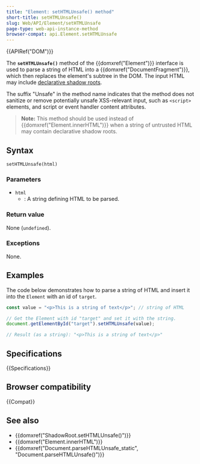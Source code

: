 ```yaml
---
title: "Element: setHTMLUnsafe() method"
short-title: setHTMLUnsafe()
slug: Web/API/Element/setHTMLUnsafe
page-type: web-api-instance-method
browser-compat: api.Element.setHTMLUnsafe
---
```


{{APIRef("DOM")}}

The **`setHTMLUnsafe()`** method of the {{domxref("Element")}} interface is used to parse a string of HTML into a {{domxref("DocumentFragment")}}, which then replaces the element's subtree in the DOM.
The input HTML may include [declarative shadow roots](/en-US/docs/Web/HTML/Element/template#declarative_shadow_dom).

The suffix "Unsafe" in the method name indicates that the method does not sanitize or remove potentially unsafe XSS-relevant input, such as `<script>` elements, and script or event handler content attributes.

> **Note:** This method should be used instead of {{domxref("Element.innerHTML")}} when a string of untrusted HTML may contain declarative shadow roots.

## Syntax

```js-nolint
setHTMLUnsafe(html)
```

### Parameters

- `html`
  - : A string defining HTML to be parsed.

### Return value

None (`undefined`).

### Exceptions

None.

## Examples

The code below demonstrates how to parse a string of HTML and insert it into the `Element` with an id of `target`.

```js
const value = "<p>This is a string of text</p>"; // string of HTML

// Get the Element with id "target" and set it with the string.
document.getElementById("target").setHTMLUnsafe(value);

// Result (as a string): "<p>This is a string of text</p>"
```

## Specifications

{{Specifications}}

## Browser compatibility

{{Compat}}

## See also

- {{domxref("ShadowRoot.setHTMLUnsafe()")}}
- {{domxref("Element.innerHTML")}}
- {{domxref("Document.parseHTMLUnsafe_static", "Document.parseHTMLUnsafe()")}}
